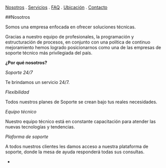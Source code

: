 [Nosotros](./nosotros.md) . [Servicios](./servicios.md) . [FAQ](FAQ.md) . [Ubicación](ubicacion.md) . [Contacto](./contacto.md)

##Nosotros

Somos una empresa enfocada en ofrecer soluciones técnicas.
 
Gracias a nuestro equipo de profesionales, la programación y estructuración de procesos, en conjunto con una política de continuo mejoramiento hemos logrado posicionarnos como una de las empresas de soporte técnico más privilegiada del país.

**¿Por qué nosotros?**

*Soporte 24/7*

Te brindamos un servicio 24/7.

*Flexibilidad*

Todos nuestros planes de Soporte se crean bajo tus reales necesidades.

*Equipo técnico*

Nuestro equipo técnico está en constante capacitación para atender las nuevas tecnologías y tendencias.

*Plaforma de soporte*

A todos nuestros clientes les damos acceso a nuestra plataforma de soporte, donde la mesa de ayuda responderá todas sus consultas.





+
